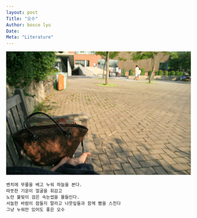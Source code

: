 ```yaml
---
layout: post
Title: "오수"
Author: bosco lyu
Date:
Meta: "Literature"
---
```


<img src="/images/fulls/2013-11-07-01.jpg" class="fit image">

```
벤치에 무릎을 베고 누워 하늘을 본다.
따뜻한 기운이 얼굴을 휘감고 
노란 불빛이 검은 속눈썹을 물들인다.
서늘한 바람이 잠들지 말라고 나뭇잎들과 함께 빰을 스친다
그냥 누워만 있어도 좋은 오수
```

